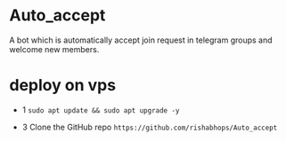 # Auto_accept
A bot which is automatically accept join request in telegram groups and welcome new members.

# deploy on vps
* 1 `sudo apt update && sudo apt upgrade -y`

* 3 Clone the GitHub repo
`https://github.com/rishabhops/Auto_accept`

